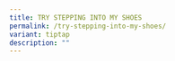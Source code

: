 ```yaml
---
title: TRY STEPPING INTO MY SHOES
permalink: /try-stepping-into-my-shoes/
variant: tiptap
description: ""
---
```

